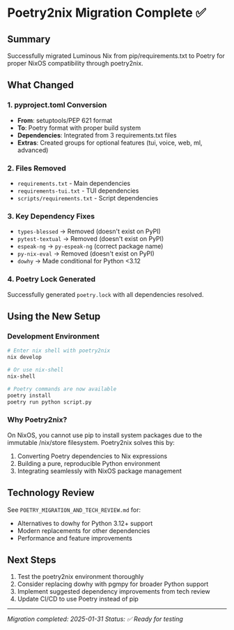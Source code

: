 # Poetry2nix Migration Complete ✅

## Summary

Successfully migrated Luminous Nix from pip/requirements.txt to Poetry for proper NixOS compatibility through poetry2nix.

## What Changed

### 1. pyproject.toml Conversion
- **From**: setuptools/PEP 621 format
- **To**: Poetry format with proper build system
- **Dependencies**: Integrated from 3 requirements.txt files
- **Extras**: Created groups for optional features (tui, voice, web, ml, advanced)

### 2. Files Removed
- `requirements.txt` - Main dependencies
- `requirements-tui.txt` - TUI dependencies  
- `scripts/requirements.txt` - Script dependencies

### 3. Key Dependency Fixes
- `types-blessed` → Removed (doesn't exist on PyPI)
- `pytest-textual` → Removed (doesn't exist on PyPI)
- `espeak-ng` → `py-espeak-ng` (correct package name)
- `py-nix-eval` → Removed (doesn't exist on PyPI)
- `dowhy` → Made conditional for Python <3.12

### 4. Poetry Lock Generated
Successfully generated `poetry.lock` with all dependencies resolved.

## Using the New Setup

### Development Environment
```bash
# Enter nix shell with poetry2nix
nix develop

# Or use nix-shell
nix-shell

# Poetry commands are now available
poetry install
poetry run python script.py
```

### Why Poetry2nix?

On NixOS, you cannot use pip to install system packages due to the immutable /nix/store filesystem. Poetry2nix solves this by:
1. Converting Poetry dependencies to Nix expressions
2. Building a pure, reproducible Python environment
3. Integrating seamlessly with NixOS package management

## Technology Review

See `POETRY_MIGRATION_AND_TECH_REVIEW.md` for:
- Alternatives to dowhy for Python 3.12+ support
- Modern replacements for other dependencies
- Performance and feature improvements

## Next Steps

1. Test the poetry2nix environment thoroughly
2. Consider replacing dowhy with pgmpy for broader Python support
3. Implement suggested dependency improvements from tech review
4. Update CI/CD to use Poetry instead of pip

---

*Migration completed: 2025-01-31*
*Status: ✅ Ready for testing*